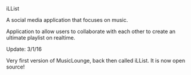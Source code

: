 iLList

A social media application that focuses on music.

Application to allow users to collaborate with each other to create an ultimate playlist on realtime.

Update: 3/1/16

Very first version of MusicLounge, back then called iLList. It is now open source!

